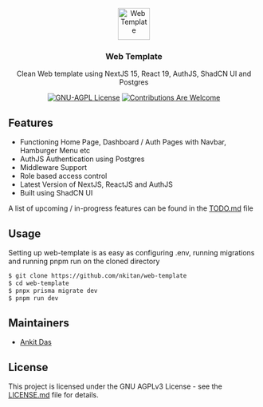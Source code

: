 <p align="center"><img src="https://upload.wikimedia.org/wikipedia/commons/8/8e/Nextjs-logo.svg" height="64" alt="Web Template"></p>
<h3 align="center">Web Template</h3>
<p align="center">Clean Web template using NextJS 15, React 19, AuthJS, ShadCN UI and Postgres</p>
<p align="center">
    <a href="https://github.com/nkitan/api-server-template/blob/master/LICENSE.md"><img src="https://img.shields.io/badge/license-AGPL-blue.svg" alt="GNU-AGPL License"></a>
    <a href="https://github.com/nkitan/api-server-template/issues"><img src="https://img.shields.io/badge/contributions-welcome-ff69b4.svg" alt="Contributions Are Welcome"></a>
</p>

## Features

- Functioning Home Page, Dashboard / Auth Pages with Navbar, Hamburger Menu etc
- AuthJS Authentication using Postgres
- Middleware Support
- Role based access control
- Latest Version of NextJS, ReactJS and AuthJS
- Built using ShadCN UI 

A list of upcoming / in-progress features can be found in the [TODO.md](TODO.md) file

## Usage

Setting up web-template is as easy as configuring .env, running migrations and running pnpm run on the cloned directory
```sh
$ git clone https://github.com/nkitan/web-template
$ cd web-template
$ pnpx prisma migrate dev
$ pnpm run dev
```

## Maintainers

* [Ankit Das](https://github.com/nkitan)

## License

This project is licensed under the GNU AGPLv3 License - see the [LICENSE.md](LICENSE.md) file for details.